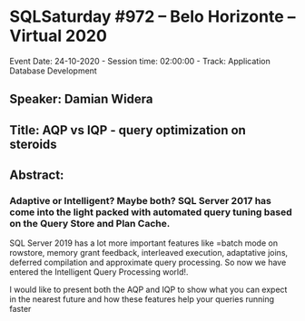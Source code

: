 # SQLSaturday #972 – Belo Horizonte – Virtual 2020
Event Date: 24-10-2020 - Session time: 02:00:00 - Track: Application  Database Development
## Speaker: Damian Widera
## Title: AQP vs IQP - query optimization on steroids
## Abstract:
### Adaptive or Intelligent? Maybe both? SQL Server 2017 has come into the light packed with automated query tuning based on the Query Store and Plan Cache. 
SQL Server 2019 has a lot more important features like  =batch mode on rowstore, memory grant feedback, interleaved execution, adaptative joins, deferred compilation and approximate query processing. So now we have entered the Intelligent Query Processing world!.

I would like to present both the AQP and IQP to show what you can expect in the nearest future and how these features help your queries running faster

